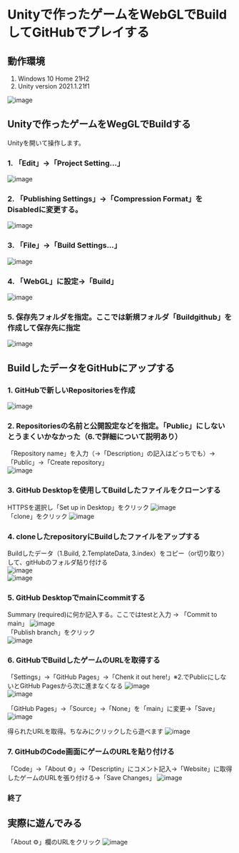 # Unityで作ったゲームをWebGLでBuildしてGitHubでプレイする
## 動作環境
1. Windows 10 Home 21H2
2. Unity version 2021.1.21f1  

![image](https://user-images.githubusercontent.com/93690866/153183424-a7ce9019-366a-4128-8972-56ba412e9192.png)
## Unityで作ったゲームをWegGLでBuildする
Unityを開いて操作します。
### 1. 「Edit」->「Project Setting...」  
![image](https://user-images.githubusercontent.com/93690866/153186084-b1c2c69c-4573-468f-ab7b-f631b72f9e70.png)  

### 2. 「Publishing Settings」->「Compression Format」をDisabledに変更する。  
![image](https://user-images.githubusercontent.com/93690866/153187485-6952e43c-4ebd-4a87-aa95-cdafed1ca24b.png)  

### 3. 「File」->「Build Settings...」  
![image](https://user-images.githubusercontent.com/93690866/153189212-78c7b840-1c33-497b-bb24-15c01c2fd82f.png)  

### 4. 「WebGL」に設定->「Build」  
![image](https://user-images.githubusercontent.com/93690866/153189567-57ea7926-e5d3-4cc6-ba35-0537ad756c8d.png)  

### 5. 保存先フォルダを指定。ここでは新規フォルダ「Buildgithub」を作成して保存先に指定  
![image](https://user-images.githubusercontent.com/93690866/153190449-18f0500e-4ae4-4a24-b52d-7f0ad64e5fae.png)  

## BuildしたデータをGitHubにアップする
### 1. GitHubで新しいRepositoriesを作成  
![image](https://user-images.githubusercontent.com/93690866/153203754-3b54d9b7-cef4-41d4-9d5f-5e27e83234b6.png)  

### 2. Repositoriesの名前と公開設定などを指定。「Public」にしないとうまくいかなかった（6.で詳細について説明あり）  
   「Repository name」を入力（->「Description」の記入はどっちでも）->「Public」->「Create repository」  
![image](https://user-images.githubusercontent.com/93690866/153193243-ee074af4-8f68-4ff1-b246-178dd86f2167.png)  

### 3. GitHub Desktopを使用してBuildしたファイルをクローンする  
   HTTPSを選択し「Set up in Desktop」をクリック
![image](https://user-images.githubusercontent.com/93690866/153194348-16eb26d1-5c25-41a3-9f4c-330c4d100d6c.png)  
   「clone」をクリック
![image](https://user-images.githubusercontent.com/93690866/153196934-369097fb-5fca-4495-9ae5-da1c14e7262b.png)  

### 4. cloneしたrepositoryにBuildしたファイルをアップする  
   Buildしたデータ（1.Build, 2.TemplateData, 3.index）をコピー（or切り取り）して、gitHubのフォルダ貼り付ける  
![image](https://user-images.githubusercontent.com/93690866/153198046-bdaa241d-74a1-4c97-8f94-0a41ef36ecc9.png)   
![image](https://user-images.githubusercontent.com/93690866/153197846-c5c81205-dd45-45f8-beb4-8e672bb455da.png)  

### 5. GitHub Desktopでmainにcommitする  
   Summary (required)に何か記入する。ここではtestと入力 -> 「Commit to main」
![image](https://user-images.githubusercontent.com/93690866/153198631-b977f061-b7ad-40e8-affc-00f0c7bf18d8.png)  
   「Publish branch」をクリック  
![image](https://user-images.githubusercontent.com/93690866/153198874-9dc10f27-2f00-4184-977b-82c734d299ed.png)  

### 6. GitHubでBuildしたゲームのURLを取得する
   「Settings」->「GitHub Pages」->「Chenk it out here!」※2.でPublicにしないとGitHub Pagesから次に進まなくなる
![image](https://user-images.githubusercontent.com/93690866/153199619-fbe7701a-5449-4b6b-82c0-b38e47cc1c17.png)  
![image](https://user-images.githubusercontent.com/93690866/153199801-2513be98-af7c-4d0c-9828-8082e4abd623.png)  

   「GitHub Pages」->「Source」->「None」を「main」に変更->「Save」
![image](https://user-images.githubusercontent.com/93690866/153200506-e1b2d483-4fb1-4150-80cf-c9e4f94e3995.png)  

   得られたURLを取得。ちなみにクリックしたら遊べます
![image](https://user-images.githubusercontent.com/93690866/153201120-b6b5b7a9-acc5-4753-a3a0-c768865176de.png)  

### 7. GitHubのCode画面にゲームのURLを貼り付ける
   「Code」->「About ⚙」->「Descriptin」にコメント記入->「Website」に取得したゲームのURLを張り付ける->「Save Changes」
![image](https://user-images.githubusercontent.com/93690866/153203204-14bd3a48-1990-4f97-8f50-22c1a8063637.png)  

### 終了

## 実際に遊んでみる
「About ⚙」欄のURLをクリック
![image](https://user-images.githubusercontent.com/93690866/153203417-92cac98d-328b-433e-ab44-8af262600147.png)





   


